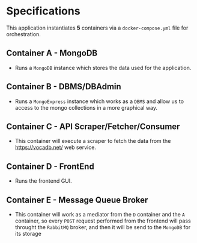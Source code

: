 # Specifications

This application instantiates **5** containers via a `docker-compose.yml` file for orchestration.

## Container A - MongoDB

* Runs a `MongoDB` instance which stores the data used for the application.

## Container B - DBMS/DBAdmin

* Runs a `MongoExpress` instance which works as a `DBMS` and allow us to access to the mongo collections in a more graphical way.

## Container C - API Scraper/Fetcher/Consumer

* This container will execute a scraper to fetch the data from the <https://vocadb.net/> web service.

## Container D - FrontEnd

* Runs the frontend GUI.

## Container E - Message Queue Broker

* This container will work as a mediator from the `D` container and the `A` container, so every `POST` request performed from the frontend will pass throught the `RabbitMQ` broker, and then it will be send to the `MongoDB` for its storage
